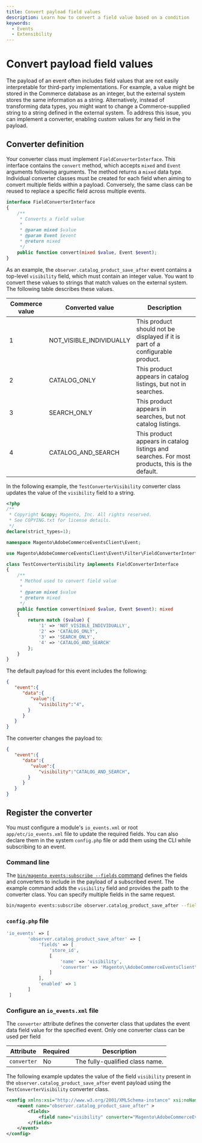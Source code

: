 ```yaml
---
title: Convert payload field values
description: Learn how to convert a field value based on a condition
keywords:
  - Events
  - Extensibility
---
```


# Convert payload field values

The payload of an event often includes field values that are not easily interpretable for third-party implementations. For example, a value might be stored in the Commerce database as an integer, but the external system stores the same information as a string. Alternatively, instead of transforming data types, you might want to change a Commerce-supplied string to a string defined in the external system. To address this issue, you can implement a converter, enabling custom values for any field in the payload.

## Converter definition

Your converter class must implement `FieldConverterInterface`. This interface contains the `convert` method, which accepts `mixed` and `Event` arguments following arguments. The method returns a `mixed` data type. Individual converter classes must be created for each field when aiming to convert multiple fields within a payload. Conversely, the same class can be reused to replace a specific field across multiple events.

```php
interface FieldConverterInterface
{
    /**
     * Converts a field value
     *
     * @param mixed $value
     * @param Event $event
     * @return mixed
     */
    public function convert(mixed $value, Event $event);
}
```

As an example, the `observer.catalog_product_save_after` event contains a top-level `visibility` field, which must contain an integer value. You want to convert these values to strings that match values on the external system. The following table describes these values.

Commerce value | Converted value | Description
--- | --- | ---
1 | NOT_VISIBLE_INDIVIDUALLY | This product should not be displayed if it is part of a configurable product.
2 | CATALOG_ONLY | This product appears in catalog listings, but not in searches.
3 | SEARCH_ONLY | This product appears in searches, but not catalog listings.
4 | CATALOG_AND_SEARCH | This product appears in catalog listings and searches. For most products, this is the default.

In the following example, the `TestConverterVisibility` converter class updates the value of the `visibility` field to a string.

```php
<?php
/**
 * Copyright &copy; Magento, Inc. All rights reserved.
 * See COPYING.txt for license details.
 */
declare(strict_types=1);

namespace Magento\AdobeCommerceEventsClient\Event;

use Magento\AdobeCommerceEventsClient\Event\Filter\FieldConverterInterface;

class TestConverterVisibility implements FieldConverterInterface
{
    /**
     * Method used to convert field value
     *
     * @param mixed $value
     * @return mixed
     */
    public function convert(mixed $value, Event $event): mixed
    {
        return match ($value) {
            '1' => 'NOT_VISIBLE_INDIVIDUALLY',
            '2' => 'CATALOG_ONLY',
            '3' => 'SEARCH_ONLY',
            '4' => 'CATALOG_AND_SEARCH'
        };
    }
}
```

The default payload for this event includes the following:

```json
{
   "event":{
      "data":{
         "value":{
            "visibility":"4",
        }
      }
   }
}
```

The converter changes the payload to:

```json
{
   "event":{
      "data":{
         "value":{
            "visibility":"CATALOG_AND_SEARCH",
        }
      }
   }
}
```

## Register the converter

You must configure a module's `io_events.xml` or root `app/etc/io_events.xml` file to update the required fields. You can also declare them in the system `config.php` file or add them using the CLI while subscribing to an event.

### Command line

The [`bin/magento events:subscribe --fields` command](commands.md#subscribe-to-an-event) defines the fields and converters to include in the payload of a subscribed event. The example command adds the `visibility` field and provides the path to the converter class. You can specify multiple fields in the same request.

```bash
bin/magento events:subscribe observer.catalog_product_save_after --fields="store_id" --fields='{"name":"visibility", "converter": "Magento\AdobeCommerceEventsClient\Event\TestConverterVisibility"}'`
```
### `config.php` file

```php
'io_events' => [
        'observer.catalog_product_save_after' => [
            'fields' => [
                'store_id',
                [
                    'name' => 'visibility',
                    'converter' => 'Magento\\AdobeCommerceEventsClient\\Event\\TestConverterVisibility'
                ]
            ],
            'enabled' => 1
        ]
 ]       
```
### Configure an `io_events.xml` file

The `converter` attribute defines the converter class that updates the event data field value for the specified event. Only one converter class can be used per field

Attribute | Required | Description
--- | --- | ---
`converter` | No | The fully-qualified class name.

The following example updates the value of the field `visibility` present in the `observer.catalog_product_save_after` event payload using the `TestConverterVisibility` converter class.

```xml
<config xmlns:xsi="http://www.w3.org/2001/XMLSchema-instance" xsi:noNamespaceSchemaLocation="urn:magento:module-commerce-events-client/etc/io_events.xsd">
    <event name="observer.catalog_product_save_after" >
        <fields>
            <field name="visibility" converter="Magento\AdobeCommerceEventsClient\Event\TestConverterVisibility"/>
        </fields>
    </event>
</config>
```
